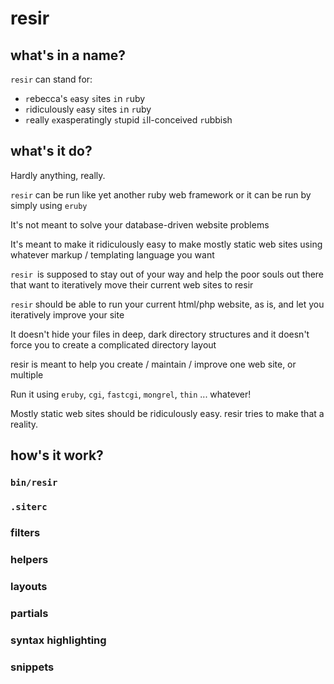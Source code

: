 # resir

## what's in a name?

`resir` can stand for:

 * `r`ebecca's `e`asy `s`ites `i`n `r`uby
 * `r`idiculously `e`asy `s`ites `i`n `r`uby
 * `r`eally `e`xasperatingly `s`tupid `i`ll-conceived `r`ubbish

## what's it do?

Hardly anything, really.

`resir` can be run like yet another ruby web framework 
or it can be run by simply using `eruby`

It's not meant to solve your database-driven website 
problems

It's meant to make it ridiculously easy to make mostly 
static web sites using whatever markup / templating 
language you want

`resir `is supposed to stay out of your way and help 
the poor souls out there that want to iteratively 
move their current web sites to resir

`resir` should be able to run your current html/php 
website, as is, and let you iteratively improve your site

It doesn't hide your files in deep, dark directory 
structures and it doesn't force you to create a 
complicated directory layout

resir is meant to help you create / maintain / improve 
one web site, or multiple

Run it using `eruby`, `cgi`, `fastcgi`, `mongrel`, `thin` ... whatever!

Mostly static web sites should be ridiculously easy.
resir tries to make that a reality.

## how's it work?

### `bin/resir`

### `.siterc`

### filters

### helpers

### layouts

### partials

### syntax highlighting

### snippets
